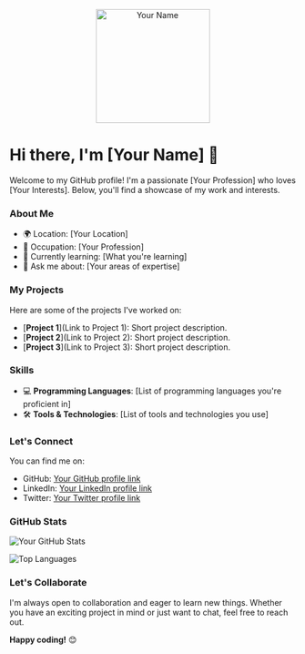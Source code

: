 <p align="center">
  <img src="your-profile-image-url" alt="Your Name" width="200">
</p>

# Hi there, I'm [Your Name] 👋

Welcome to my GitHub profile! I'm a passionate [Your Profession] who loves [Your Interests]. Below, you'll find a showcase of my work and interests.

### About Me

- 🌍 Location: [Your Location]
- 💼 Occupation: [Your Profession]
- 🌱 Currently learning: [What you're learning]
- 💬 Ask me about: [Your areas of expertise]

### My Projects

Here are some of the projects I've worked on:

- [**Project 1**](Link to Project 1): Short project description.
- [**Project 2**](Link to Project 2): Short project description.
- [**Project 3**](Link to Project 3): Short project description.

### Skills

- 💻 **Programming Languages**: [List of programming languages you're proficient in]
- 🛠️ **Tools & Technologies**: [List of tools and technologies you use]

### Let's Connect

You can find me on:

- GitHub: [Your GitHub profile link](GitHub-Icon)
- LinkedIn: [Your LinkedIn profile link](LinkedIn-Icon)
- Twitter: [Your Twitter profile link](Twitter-Icon)

### GitHub Stats

![Your GitHub Stats](https://github-readme-stats.vercel.app/api?username=yourusername&show_icons=true&theme=radical)

![Top Languages](https://github-readme-stats.vercel.app/api/top-langs/?username=yourusername&layout=compact&theme=radical)

### Let's Collaborate

I'm always open to collaboration and eager to learn new things. Whether you have an exciting project in mind or just want to chat, feel free to reach out.

**Happy coding!** 😊
